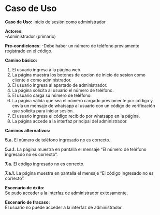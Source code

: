 # Caso de Uso

**Caso de Uso:** Inicio de sesión como administrador

**Actores:**   
\-Administrador (primario)

**Pre-condiciones:**
-Debe haber un número de teléfono previamente registrado en el código.

**Camino básico:** 

1. El usuario ingresa a la página web.
2. La página muestra los botones de opcion de inicio de sesion como cliente o como administrador.
3. El usuario ingresa al apartado de administrador.
4. La página solicita al usuario el número de teléfono.
5. El usuario carga su número de teléfono.
6. La página valida que sea el número cargado previamente por código y envía un mensaje de whatsapp al usuario con un código de verificación que solicita para iniciar sesión.
7. El usuario ingresa el código recibido por whatsapp en la página.
8. La página accede a la interfaz principal del administrador.
    

**Caminos alternativos:** 

**5.a.** El número de teléfono ingresado no es correcto.

**5.a.1.** La página muestra en pantalla el mensaje “El número de teléfono ingresado no es correcto”.

**7.a.** El código ingresado no es correcto.

**7.a.1.** La página muestra en pantalla el mensaje “El código ingresado no es correcto”.

**Escenario de éxito:**   
Se pudo acceder a la interfaz de administrador exitosamente.

**Escenario de fracaso:**  
El usuario no puede acceder a la interfaz de administrador.

